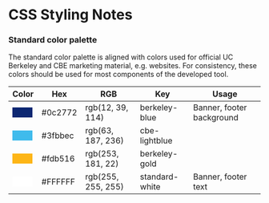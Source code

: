 # CSS Styling Notes

### Standard color palette
The standard color palette is aligned with colors used for official UC Berkeley and CBE marketing material, e.g. websites. For consistency, these colors should be used for most components of the developed tool.

|Color|Hex|RGB|Key|Usage|
| --- | --- | --- |---|---|
|<span style="display:inline-block; width:40px; height:20px; background-color:#0c2772;"></span>|#0c2772|rgb(12, 39, 114)|berkeley-blue|Banner, footer background|
|<span style="display:inline-block; width:40px; height:20px; background-color:#3fbbec;"></span>|#3fbbec|rgb(63, 187, 236)|cbe-lightblue|    |
|<span style="display:inline-block; width:40px; height:20px; background-color:#fdb516;"></span>|#fdb516|rgb(253, 181, 22)|berkeley-gold|    |
|<span style="display:inline-block; width:40px; height:20px; background-color:#FFFFFF;"></span>|#FFFFFF|rgb(255, 255, 255)|standard-white|Banner, footer text|